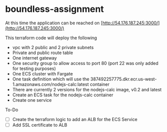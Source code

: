 # boundless-assignment

At this time the application can be reached on 
[http://54.176.187.245:3000/](http://54.176.187.245:3000/)

This terraform code will deploy the following

- vpc with 2 public and 2 private subnets
- Private and public route table
- One internet gateway 
- One security group to allow access to port 80 (port 22 was only added for testing purposes)
- One ECS cluster with Fargate
- One task definition which will use the 387492257775.dkr.ecr.us-west-1.amazonaws.com/nodejs-calc:latest container 
- There are currently 2 versions for the nodejs-calc image, v0.2 and latest
- Create an ECS task for the nodejs-calc container
- Create one service 

To-Do
- [ ] Create the terraform logic to add an ALB for the ECS Service
- [ ] Add SSL certificate to ALB
